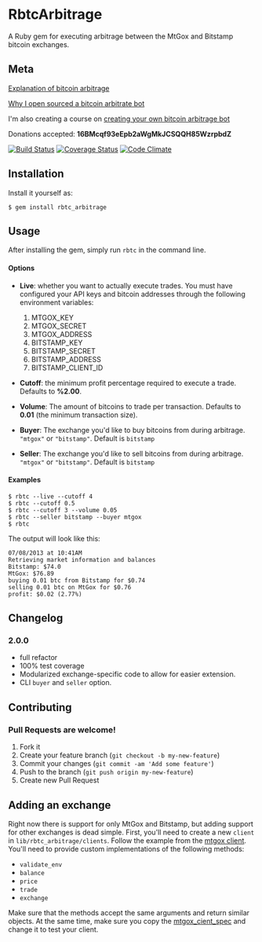 # RbtcArbitrage

A Ruby gem for executing arbitrage between the MtGox and Bitstamp bitcoin exchanges.

## Meta

[Explanation of bitcoin arbitrage](http://hankstoever.com/posts/13-Everything-you-need-to-know-about-Bitcoin-arbitrage)

[Why I open sourced a bitcoin arbitrate bot](http://hankstoever.com/posts/2-Why-I-open-sourced-a-bitcoin-arbitrage-bot)

I'm also creating a course on [creating your own bitcoin arbitrage bot](https://www.uludum.org/funds/2) 

Donations accepted: **16BMcqf93eEpb2aWgMkJCSQQH85WzrpbdZ**

[![Build Status](https://travis-ci.org/hstove/rbtc_arbitrage.png?branch=master)](https://travis-ci.org/hstove/rbtc_arbitrage)
[![Coverage Status](https://coveralls.io/repos/hstove/rbtc_arbitrage/badge.png)](https://coveralls.io/r/hstove/rbtc_arbitrage)
[![Code Climate](https://codeclimate.com/github/hstove/rbtc_arbitrage.png)](https://codeclimate.com/github/hstove/rbtc_arbitrage)

## Installation

Install it yourself as:

    $ gem install rbtc_arbitrage

## Usage

After installing the gem, simply run `rbtc` in the command line.

#### Options

- **Live**: whether you want to actually execute trades. You must have configured your API keys and bitcoin addresses through the following environment variables:
	1. MTGOX_KEY
	2. MTGOX_SECRET
	2. MTGOX_ADDRESS
	2. BITSTAMP_KEY
	2. BITSTAMP_SECRET
	3. BITSTAMP_ADDRESS
	4. BITSTAMP_CLIENT_ID

- **Cutoff**: the minimum profit percentage required to execute a trade. Defaults to **%2.00**.
- **Volume**: The amount of bitcoins to trade per transaction. Defaults to **0.01** (the minimum transaction size).
- **Buyer**: The exchange you'd like to buy bitcoins from during arbitrage. `"mtgox"` or `"bitstamp"`. Default is `bitstamp`
- **Seller**: The exchange you'd like to sell bitcoins from during arbitrage. `"mtgox"` or `"bitstamp"`. Default is `bitstamp`

#### Examples

	$ rbtc --live --cutoff 4
	$ rbtc --cutoff 0.5
	$ rbtc --cutoff 3 --volume 0.05
	$ rbtc --seller bitstamp --buyer mtgox
	$ rbtc

The output will look like this:

	07/08/2013 at 10:41AM
	Retrieving market information and balances
	Bitstamp: $74.0
	MtGox: $76.89
	buying 0.01 btc from Bitstamp for $0.74
	selling 0.01 btc on MtGox for $0.76
	profit: $0.02 (2.77%)

## Changelog

### 2.0.0

- full refactor
- 100% test coverage
- Modularized exchange-specific code to allow for easier extension.
- CLI `buyer` and `seller` option.

## Contributing

### Pull Requests are welcome!

1. Fork it
2. Create your feature branch (`git checkout -b my-new-feature`)
3. Commit your changes (`git commit -am 'Add some feature'`)
4. Push to the branch (`git push origin my-new-feature`)
5. Create new Pull Request

## Adding an exchange

Right now there is support for only MtGox and Bitstamp, but adding support for other exchanges is dead simple. First, you'll need to create a new `client` in `lib/rbtc_arbitrage/clients`. Follow the example from the [mtgox client](https://github.com/hstove/rbtc_arbitrage/blob/master/lib/rbtc_arbitrage/clients/mtgox_client.rb). You'll need to provide custom implementations of the following methods:

- `validate_env`
- `balance`
- `price`
- `trade`
- `exchange`

Make sure that the methods accept the same arguments and return similar objects. At the same time, make sure you copy the [mtgox_cient_spec](https://github.com/hstove/rbtc_arbitrage/blob/master/spec/clients/mtgox_client_spec.rb) and change it to test your client.
